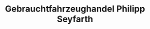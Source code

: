---
title: "Gebrauchtfahrzeughandel Philipp Seyfarth"
url: /berlin/gebrauchtfahrzeughandel-philipp-seyfarth/
shop: Autohaus
---